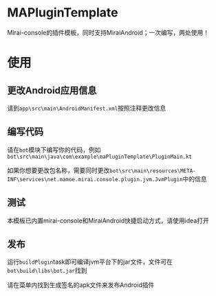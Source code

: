 # MAPluginTemplate

Mirai-console的插件模板，同时支持MiraiAndroid；一次编写，两处使用！

# 使用

## 更改Android应用信息

请到`app\src\main\AndroidManifest.xml`按照注释更改信息

## 编写代码

请在`bot`模块下编写你的代码，例如`bot\src\main\java\com\example\maPluginTemplate\PluginMain.kt`

如果你想要更改包名称，需要同时更改`bot\src\main\resources\META-INF\services\net.mamoe.mirai.console.plugin.jvm.JvmPlugin`中的信息

## 测试

本模板已内置mirai-console和MiraiAndroid快捷启动方式，请使用idea打开

## 发布

运行`buildPlugin`task即可编译jvm平台下的jar文件，文件可在`bot\build\libs\bot.jar`找到

请在菜单内找到生成签名的apk文件来发布Android插件